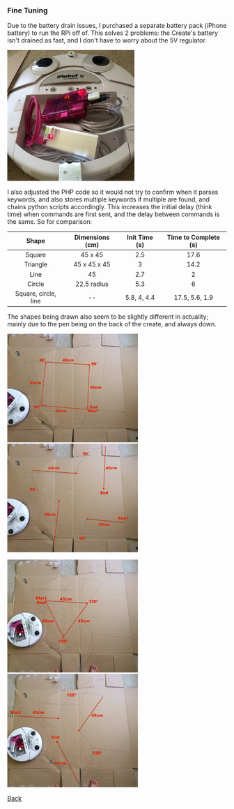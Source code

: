 ### Fine Tuning

Due to the battery drain issues, I purchased a separate battery pack (iPhone battery) to run the RPi off of. This solves 2 problems: the Create's battery isn't drained as fast, and I don't have to worry about the 5V regulator.

<img src="img/battery_pack.JPG" height="300">

I also adjusted the PHP code so it would not try to confirm when it parses keywords, and also stores multiple keywords if multiple are found, and chains python scripts accordingly. This increases the initial delay (think time) when commands are first sent, and the delay between commands is the same. So for comparison:

| Shape | Dimensions (cm) | Init Time (s) | Time to Complete (s) |
|:-----:|:---------------:|:-------------:|:--------------------:|
|Square|45 x 45 | 2.5 | 17.6 |
|Triangle | 45 x 45 x 45 | 3 | 14.2 |
| Line | 45 | 2.7 | 2 |
| Circle | 22.5 radius | 5.3 | 6 |
| Square, circle, line | -- | 5.8, 4, 4.4 | 17.5, 5.6, 1.9|

The shapes being drawn also seem to be slightly different in actuality; mainly due to the pen being on the back of the create, and always down.

<a href="img/square_theory.jpg"><img src="img/square_theory.jpg" width="300"></a>
<a href="img/square_actual.JPG"><img src="img/square_actual.JPG" width="300"></a>

<a href="img/triangle_theory.jpg"><img src="img/triangle_theory.jpg" width="300"></a>
<a href="img/triangle_actual.JPG"><img src="img/triangle_actual.JPG" width="300"></a>

[Back](28.md)

